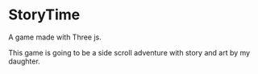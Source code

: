 # StoryTime
A game made with Three js.


This game is going to be a side scroll adventure with story and art by my daughter.
